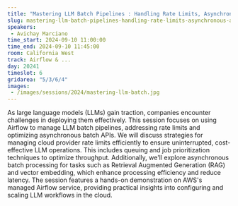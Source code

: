 ```yaml
---
title: "Mastering LLM Batch Pipelines : Handling Rate Limits, Asynchronous APIs, and Cloud Scalability"
slug: mastering-llm-batch-pipelines-handling-rate-limits-asynchronous-apis-and-cloud-scalability
speakers:
 - Avichay Marciano
time_start: 2024-09-10 11:00:00
time_end: 2024-09-10 11:45:00
room: California West
track: Airflow & ...
day: 20241
timeslot: 6
gridarea: "5/3/6/4"
images: 
 - /images/sessions/2024/mastering-llm-batch.jpg
---
```


As large language models (LLMs) gain traction, companies encounter challenges in deploying them effectively. This session focuses on using Airflow to manage LLM batch pipelines, addressing rate limits and optimizing asynchronous batch APIs. We will discuss strategies for managing cloud provider rate limits efficiently to ensure uninterrupted, cost-effective LLM operations. This includes queuing and job prioritization techniques to optimize throughput. Additionally, we'll explore asynchronous batch processing for tasks such as Retrieval Augmented Generation (RAG) and vector embedding, which enhance processing efficiency and reduce latency. The session features a hands-on demonstration on AWS's managed Airflow service, providing practical insights into configuring and scaling LLM workflows in the cloud.
